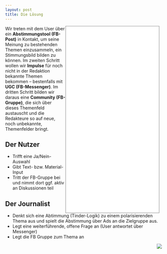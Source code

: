 ```yaml
---
layout: post
title: Die Lösung
---
```


<div style="width: 310px; float: right">
<iframe style="border: 1px solid #808080" src="//slides.com/martinvirtel/deck/embed" width="300" height="600" scrolling="no" frameborder="0" webkitallowfullscreen mozallowfullscreen allowfullscreen></iframe>
</div>

Wir treten mit dem User über ein **Abstimmungstool (FB-Post)** in Kontakt, um seine Meinung zu bestehenden Themen einzusammeln, ein Stimmungsbild bilden zu können. Im zweiten Schritt wollen wir **Impulse** für noch nicht in der Redaktion bekannte Themen bekommen – bestenfalls mit **UGC (FB-Messenger)**.  Im dritten Schritt bilden wir daraus eine **Community (FB-Gruppe)**, die sich über dieses Themenfeld austauscht und die Redakteure so auf neue, noch unbekannte, Themenfelder bringt.


## Der Nutzer 

  - Trifft eine Ja/Nein-Auswahl
  - Gibt Text- bzw. Material-Input
  - Tritt der FB-Gruppe bei und nimmt dort ggf. aktiv an Diskussionen teil

## Der Journalist

  - Denkt sich eine Abtimmung (Tinder-Logik) zu einem polarisierenden Thema aus und spielt die Abstimmung über Ads an die Zielgruppe aus.
  - Legt eine weiterführende, offene Frage an (User antwortet über Messenger)
  - Legt die FB Gruppe zum Thema an 

<img src="{{site.baseurl}}public/targeting.jpg" style="float:right; align: baseline"> 


